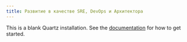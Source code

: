 ```yaml
---
title: Развитие в качестве SRE, DevOps и Архитектора
---
```


This is a blank Quartz installation.
See the [documentation](https://quartz.jzhao.xyz) for how to get started.
